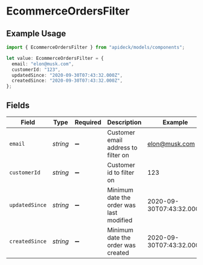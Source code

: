 # EcommerceOrdersFilter

## Example Usage

```typescript
import { EcommerceOrdersFilter } from "apideck/models/components";

let value: EcommerceOrdersFilter = {
  email: "elon@musk.com",
  customerId: "123",
  updatedSince: "2020-09-30T07:43:32.000Z",
  createdSince: "2020-09-30T07:43:32.000Z",
};
```

## Fields

| Field                                    | Type                                     | Required                                 | Description                              | Example                                  |
| ---------------------------------------- | ---------------------------------------- | ---------------------------------------- | ---------------------------------------- | ---------------------------------------- |
| `email`                                  | *string*                                 | :heavy_minus_sign:                       | Customer email address to filter on      | elon@musk.com                            |
| `customerId`                             | *string*                                 | :heavy_minus_sign:                       | Customer id to filter on                 | 123                                      |
| `updatedSince`                           | *string*                                 | :heavy_minus_sign:                       | Minimum date the order was last modified | 2020-09-30T07:43:32.000Z                 |
| `createdSince`                           | *string*                                 | :heavy_minus_sign:                       | Minimum date the order was created       | 2020-09-30T07:43:32.000Z                 |